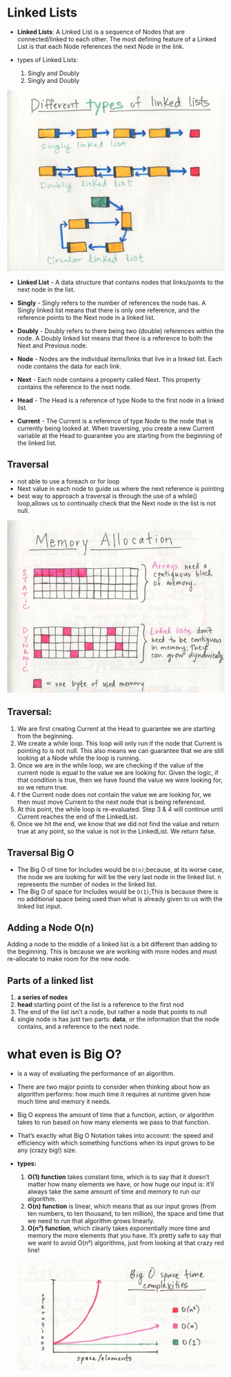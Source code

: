 # Linked Lists

* **Linked Lists**: A Linked List is a sequence of Nodes that are connected/linked to each other. The most defining feature of a Linked List is that each Node references the next Node in the link.

* types of Linked Lists:
    1.  Singly and Doubly
    2.  Singly and Doubly

![check](./img/5.jpeg)

* **Linked List** - A data structure that contains nodes that links/points to the next node in the list.
* **Singly** - Singly refers to the number of references the node has. A Singly linked list means that there is only one reference, and the reference points to the Next node in a linked list.

* **Doubly** - Doubly refers to there being two (double) references within the node. A Doubly linked list means that there is a reference to both the Next and Previous node.

* **Node** - Nodes are the individual items/links that live in a linked list. Each node contains the data for each link.

* **Next** - Each node contains a property called Next. This property contains the reference to the next node.

* **Head** - The Head is a reference of type Node to the first node in a linked list.

* **Current** - The Current is a reference of type Node to the node that is currently being looked at. When traversing, you create a new Current variable at the Head to guarantee you are starting from the beginning of the linked list.

## **Traversal**
*  not able to use a foreach or for loop
* Next value in each node to guide us where the next reference is pointing
* best way to approach a traversal is through the use of a while() loop,allows us to continually check that the Next node in the list is not null.

![check](./img/2.jpeg)

## Traversal:
1. We are first creating Current at the Head to guarantee we are starting from the beginning.
2. We create a while loop. This loop will only run if the node that Current is pointing to is not null. This also means we can guarantee that we are still looking at a Node while the loop is running.
3. Once we are in the while loop, we are checking if the value of the current node is equal to the value we are looking for. Given the logic, if that condition is true, then we have found the value we were looking for, so we return true.
4. f the Current node does not contain the value we are looking for, we then must move Current to the next node that is being referenced. 
5. At this point, the while loop is re-evaluated. Step 3 & 4 will continue until Current reaches the end of the LinkedList. 
6. Once we hit the end, we know that we did not find the value and return true at any point, so the value is not in the LinkedList. We return false.

## Traversal Big O
* The Big O of time for Includes would be ``O(n)``;because, at its worse case, the node we are looking for will be the very last node in the linked list. n represents the number of nodes in the linked list.
* The Big O of space for Includes would be ``O(1)``;This is because there is no additional space being used than what is already given to us with the linked list input.

## Adding a Node O(n)
Adding a node to the middle of a linked list is a bit different than adding to the beginning. This is because we are working with more nodes and must re-allocate to make room for the new node.

## Parts of a linked list
1. **a series of nodes**
2. **head**:starting point of the list is a reference to the first nod 
3. The end of the list isn’t a node, but rather a node that points to null
4. single node is  has just two parts: **data**, or the information that the node contains, and a reference to the next node.

# what even is Big O?
* is a way of evaluating the performance of an algorithm.
* There are two major points to consider when thinking about how an algorithm performs: how much time it requires at runtime given how much time and memory it needs.
*  Big O  express the amount of time that a function, action, or algorithm takes to run based on how many elements we pass to that function.
* That’s exactly what Big O Notation takes into account: the speed and efficiency with which something functions when its input grows to be any (crazy big!) size.

* **types:** 
    1. **O(1) function** takes constant time, which is to say that it doesn’t matter how many elements we have, or how huge our input is: it’ll always take the same amount of time and memory to run our algorithm. 
    2. **O(n) function** is linear, which means that as our input grows (from ten numbers, to ten thousand, to ten million), the space and time that we need to run that algorithm grows linearly.
    3.  **O(n²) function**, which clearly takes exponentially more time and memory the more elements that you have. It’s pretty safe to say that we want to avoid O(n²) algorithms, just from looking at that crazy red line!

    ![check](./img/3.jpeg)